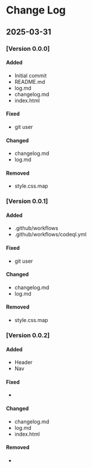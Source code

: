 # Change Log
## 2025-03-31
### [Version 0.0.0]
#### Added
- Initial commit
- README.md
- log.md
- changelog.md
- index.html
#### Fixed
- git user
#### Changed
- changelog.md
- log.md
#### Removed
- style.css.map

### [Version 0.0.1]
#### Added
- .github/workflows
- .github/workflows/codeql.yml
#### Fixed
- git user
#### Changed
- changelog.md
- log.md
#### Removed
- style.css.map

### [Version 0.0.2]
#### Added
- Header
- Nav
#### Fixed
- 
#### Changed
- changelog.md
- log.md
- index.html
#### Removed
- 